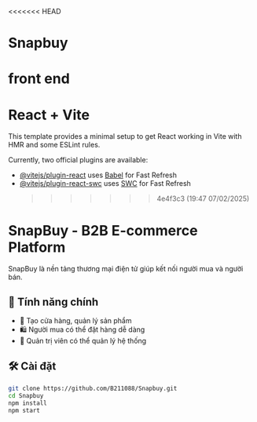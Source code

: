 <<<<<<< HEAD

# Snapbuy

# front end

# React + Vite

This template provides a minimal setup to get React working in Vite with HMR and some ESLint rules.

Currently, two official plugins are available:

- [@vitejs/plugin-react](https://github.com/vitejs/vite-plugin-react/blob/main/packages/plugin-react/README.md) uses [Babel](https://babeljs.io/) for Fast Refresh
- [@vitejs/plugin-react-swc](https://github.com/vitejs/vite-plugin-react-swc) uses [SWC](https://swc.rs/) for Fast Refresh
  > > > > > > > 4e4f3c3 (19:47 07/02/2025)

# SnapBuy - B2B E-commerce Platform

SnapBuy là nền tảng thương mại điện tử giúp kết nối người mua và người bán.

## 🚀 Tính năng chính

- 🏪 Tạo cửa hàng, quản lý sản phẩm
- 🛍️ Người mua có thể đặt hàng dễ dàng
- 🔧 Quản trị viên có thể quản lý hệ thống

## 🛠️ Cài đặt

```sh
git clone https://github.com/B211088/Snapbuy.git
cd Snapbuy
npm install
npm start
```
